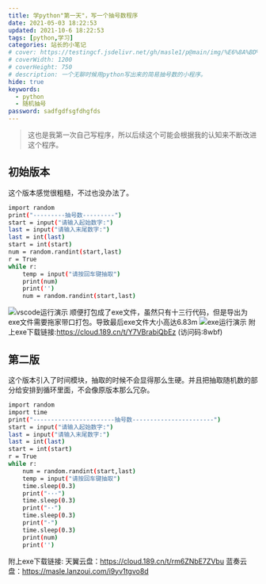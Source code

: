 ```yaml
---
title: 学python"第一天"，写一个抽号数程序
date: 2021-05-03 18:22:53
updated: 2021-10-6 18:22:53
tags: [python,学习]
categories: 站长的小笔记
# cover: https://testingcf.jsdelivr.net/gh/masle1/p@main/img/%E6%8A%BD%E5%8F%B7%E6%95%B0%E7%A8%8B%E5%BA%8F/%E7%BC%96%E7%A8%8B%E5%9B%BE.png
# coverWidth: 1200
# coverHeight: 750
# description: 一个无聊时候用python写出来的简易抽号数的小程序。
hide: true
keywords: 
  - python
  - 随机抽号
password: sadfgdfsgfdhgfds
---
```


> 这也是我第一次自己写程序，所以后续这个可能会根据我的认知来不断改进这个程序。

<!-- more -->

## 初始版本
这个版本感觉很粗糙，不过也没办法了。
``` bash
import random
print("---------抽号数---------")
start = input("请输入起始数字:")
last = input("请输入末尾数字:")
last = int(last)
start = int(start)
num = random.randint(start,last)
r = True
while r:
    temp = input("请按回车键抽取")
    print(num)
    print('')
    num = random.randint(start,last)
```
![vscode运行演示](https://testingcf.jsdelivr.net/gh/masle1/p@main/img/how-to-write-a-random-number-program/%E4%BD%BF%E7%94%A8%E6%BC%94%E7%A4%BA.png)
顺便打包成了exe文件，虽然只有十三行代码，但是导出为exe文件需要拖家带口打包。导致最后exe文件大小高达6.83m
![exe运行演示](https://testingcf.jsdelivr.net/gh/masle1/p@main/img/how-to-write-a-random-number-program/exe%E6%BC%94%E7%A4%BA.png)
附上exe下载链接:https://cloud.189.cn/t/Y7VBrabiQbEz (访问码:8wbf)

## 第二版
这个版本引入了时间模块，抽取的时候不会显得那么生硬。并且把抽取随机数的部分给安排到循环里面，不会像原版本那么冗杂。
``` bash
import random
import time
print("-----------------------抽号数-----------------------")
start = input("请输入起始数字:")
last = input("请输入末尾数字:")
last = int(last)
start = int(start)
r = True
while r:
    num = random.randint(start,last)
    temp = input("请按回车键抽取")
    time.sleep(0.3)
    print("···")
    time.sleep(0.3)
    print("··")
    time.sleep(0.3)
    print("·")
    time.sleep(0.3)
    print(num)
    print('')

```

附上exe下载链接:
天翼云盘：https://cloud.189.cn/t/rm6ZNbE7ZVbu
蓝奏云盘：https://masle.lanzoui.com/i9yv1tgvo8d